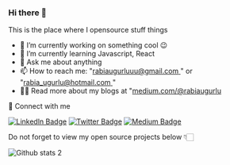 ### Hi there 👋

This is the place where I opensource stuff  things 

- 🔭 I’m currently working on something cool 😉
- 🌱 I’m currently learning Javascript, React
- 💬 Ask me about anything
- 📫 How to reach me: "[rabiaugurluuu@gmail.com ](https://rabiaugurluuu@gmail.com)" or "[rabia_ugurlu@hotmail.com ](https://rabia_ugurluu@hotmail.com)"
- 👨‍💻  Read more about my blogs at "[medium.com/@rabiaugurlu](https://medium.com/@rabiaugurlu)


🔗  Connect with me

[![Linkedln Badge](https://img.shields.io/badge/-Linkedln-757575?style=flat-square&labelColor=blue&logo=Linkedln&logoColor=white&link=link)](https://www.linkedin.com/in/rabiaugurlu/)
[![Twitter Badge](https://img.shields.io/badge/-Twitter-C13584?style=flat-square&labelColor=blue&logo=Twitter&logoColor=white&link=link)](https://twitter.com/rabia_ugurlu) 
[![Medium Badge](https://img.shields.io/badge/-Medium-757575?style=flat-square&labelColor=black&logo=Medium&logoColor=white&link=link)](https://medium.com/@rabiaugurlu)       


Do not forget to view my open source projects below 👇🏻


![Github stats 2](https://github-readme-stats.vercel.app/api?username=rabiaugurlu&show_icons=true&theme=dark)



